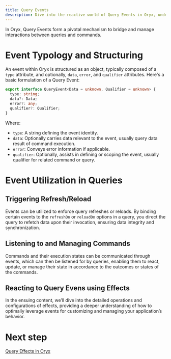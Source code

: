 ```yaml
---
title: Query Events
description: Dive into the reactive world of Query Events in Oryx, understanding the role, implementation, and connectivity of events in governing interactions and data exchanges within your application layers.
---
```



In Oryx, Query Events form a pivotal mechanism to bridge and manage interactions between queries and commands. 

# Event Typology and Structuring

An event within Oryx is structured as an object, typically composed of a `type` attribute, and optionally, `data`, `error`, and `qualifier` attributes. Here's a basic formulation of a Query Event:

```ts
export interface QueryEvent<Data = unknown, Qualifier = unknown> {
  type: string;
  data?: Data;
  error?: any;
  qualifier?: Qualifier;
}
```

Where:
- `type`: A string defining the event identity.
- `data`: Optionally carries data relevant to the event, usually query data result of command execution.
- `error`: Conveys error information if applicable.
- `qualifier`: Optionally, assists in defining or scoping the event, usually qualifier for related command or query.

# Event Utilization in Queries

## Triggering Refresh/Reload
Events can be utilized to enforce query refreshes or reloads. By binding certain events to the `refreshOn` or `reloadOn` options in a query, you direct the query to refetch data upon their invocation, ensuring data integrity and synchronization.

## Listening to and Managing Commands
Commands and their execution states can be communicated through events, which can then be listened for by queries, enabling them to react, update, or manage their state in accordance to the outcomes or states of the commands.

## Reacting to Query Evens using Effects
In the ensuing content, we’ll dive into the detailed operations and configurations of effects, providing a deeper understanding of how to optimally leverage events for customizing and managing your application’s behavior.

# Next step

[Query Effects in Oryx](/docs/scos/dev/front-end-development/{{page.version}}/oryx/architecture/query-command/query-command-effects.html)
